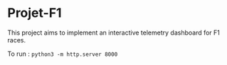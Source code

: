 # Projet-F1

This project aims to implement an interactive telemetry dashboard for F1 races.

To run :
``
python3 -m http.server 8000
``
